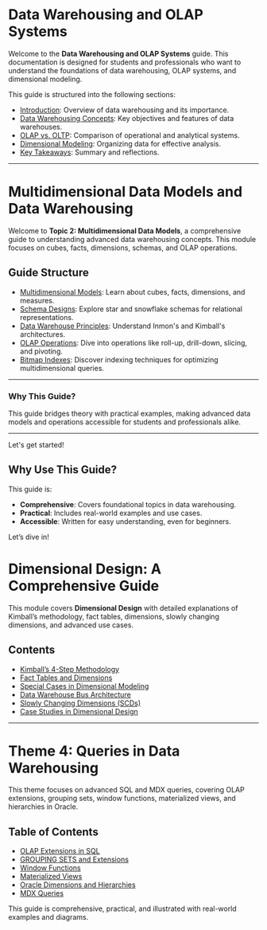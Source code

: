 # Data Warehousing and OLAP Systems

Welcome to the **Data Warehousing and OLAP Systems** guide. This documentation is designed for students and professionals who want to understand the foundations of data warehousing, OLAP systems, and dimensional modeling.

This guide is structured into the following sections:

- [Introduction](./guide/introduction.md): Overview of data warehousing and its importance.
- [Data Warehousing Concepts](./guide/data_warehousing.md): Key objectives and features of data warehouses.
- [OLAP vs. OLTP](./guide/olap_vs_oltp.md): Comparison of operational and analytical systems.
- [Dimensional Modeling](./guide/dimensional_modeling.md): Organizing data for effective analysis.
- [Key Takeaways](./guide/key_takeaways.md): Summary and reflections.

---

# Multidimensional Data Models and Data Warehousing

Welcome to **Topic 2: Multidimensional Data Models**, a comprehensive guide to understanding advanced data warehousing concepts. This module focuses on cubes, facts, dimensions, schemas, and OLAP operations.

## Guide Structure

- [Multidimensional Models](./guide/multidimensional_models.md): Learn about cubes, facts, dimensions, and measures.
- [Schema Designs](./guide/schema_designs.md): Explore star and snowflake schemas for relational representations.
- [Data Warehouse Principles](./guide/data_warehouse_principles.md): Understand Inmon's and Kimball's architectures.
- [OLAP Operations](./guide/olap_operations.md): Dive into operations like roll-up, drill-down, slicing, and pivoting.
- [Bitmap Indexes](./guide/bitmap_indexes.md): Discover indexing techniques for optimizing multidimensional queries.

---

### Why This Guide?

This guide bridges theory with practical examples, making advanced data models and operations accessible for students and professionals alike.

---

Let's get started!

## Why Use This Guide?

This guide is:
- **Comprehensive**: Covers foundational topics in data warehousing.
- **Practical**: Includes real-world examples and use cases.
- **Accessible**: Written for easy understanding, even for beginners.

Let’s dive in!

# Dimensional Design: A Comprehensive Guide

This module covers **Dimensional Design** with detailed explanations of Kimball’s methodology, fact tables, dimensions, slowly changing dimensions, and advanced use cases.

## Contents

- [Kimball’s 4-Step Methodology](./guide/kimball_method.md)
- [Fact Tables and Dimensions](./guide/fact_tables_dimensions.md)
- [Special Cases in Dimensional Modeling](./guide/special_cases.md)
- [Data Warehouse Bus Architecture](./guide/bus_architecture.md)
- [Slowly Changing Dimensions (SCDs)](./guide/scd_types.md)
- [Case Studies in Dimensional Design](./guide/case_studies.md)

---

# Theme 4: Queries in Data Warehousing

This theme focuses on advanced SQL and MDX queries, covering OLAP extensions, grouping sets, window functions, materialized views, and hierarchies in Oracle.

## Table of Contents

- [OLAP Extensions in SQL](./theme4/olap_sql_extensions.md)
- [GROUPING SETS and Extensions](./theme4/grouping_sets.md)
- [Window Functions](./theme4/window_functions.md)
- [Materialized Views](./theme4/materialized_views.md)
- [Oracle Dimensions and Hierarchies](./theme4/oracle_dimensions_hierarchies.md)
- [MDX Queries](./theme4/mdx_queries.md)

This guide is comprehensive, practical, and illustrated with real-world examples and diagrams.